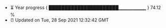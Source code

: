 - ⏳ Year progress { ██████████████████████▁▁▁▁▁▁▁▁ } 74.12 %
- ⏰ Updated on Tue, 28 Sep 2021 12:32:42 GMT

